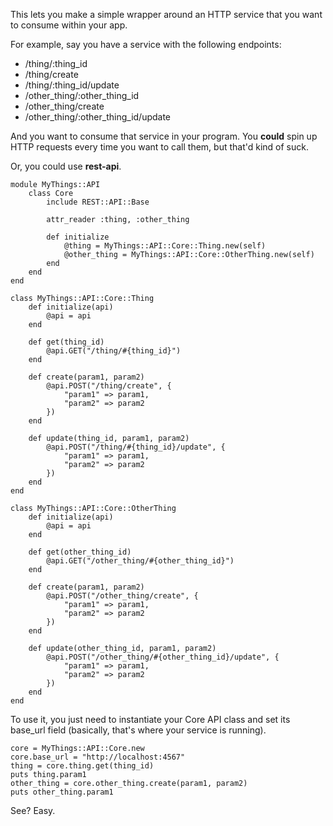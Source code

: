 This lets you make a simple wrapper around an HTTP service that you want to consume within your app.

For example, say you have a service with the following endpoints:

- /thing/:thing_id
- /thing/create
- /thing/:thing_id/update
- /other_thing/:other_thing_id
- /other_thing/create
- /other_thing/:other_thing_id/update

And you want to consume that service in your program. You **could** spin up HTTP requests every time you want to call them, but that'd kind of suck.

Or, you could use **rest-api**.

    module MyThings::API
        class Core
            include REST::API::Base

            attr_reader :thing, :other_thing

            def initialize
                @thing = MyThings::API::Core::Thing.new(self)
                @other_thing = MyThings::API::Core::OtherThing.new(self)
            end
        end
    end

    class MyThings::API::Core::Thing
        def initialize(api)
            @api = api
        end

        def get(thing_id)
            @api.GET("/thing/#{thing_id}")
        end

        def create(param1, param2)
            @api.POST("/thing/create", {
                "param1" => param1,
                "param2" => param2
            })
        end

        def update(thing_id, param1, param2)
            @api.POST("/thing/#{thing_id}/update", {
                "param1" => param1,
                "param2" => param2
            })
        end
    end

    class MyThings::API::Core::OtherThing
        def initialize(api)
            @api = api
        end

        def get(other_thing_id)
            @api.GET("/other_thing/#{other_thing_id}")
        end

        def create(param1, param2)
            @api.POST("/other_thing/create", {
                "param1" => param1,
                "param2" => param2
            })
        end

        def update(other_thing_id, param1, param2)
            @api.POST("/other_thing/#{other_thing_id}/update", {
                "param1" => param1,
                "param2" => param2
            })
        end
    end

To use it, you just need to instantiate your Core API class and set its base_url field (basically, that's where your service is running).

    core = MyThings::API::Core.new
    core.base_url = "http://localhost:4567"
    thing = core.thing.get(thing_id)
    puts thing.param1
    other_thing = core.other_thing.create(param1, param2)
    puts other_thing.param1

See? Easy.
